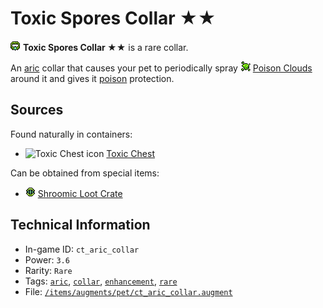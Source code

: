 # Toxic Spores Collar ★★

<img src="https://raw.githubusercontent.com/Ceterai/Enternia/main/items/augments/pet/ct_aric_collar.png" alt="Toxic Spores Collar ★★ icon" loading="lazy" height=16px width="auto" /> **Toxic Spores Collar ★★** is a rare collar.

An [aric](https://ceterai.github.io/MyEnternia/Wiki/Tags/Aric) collar that causes your pet to periodically spray <img src="https://raw.githubusercontent.com/Ceterai/Enternia/main/stats/effects/ct_poisoncloud.png" alt="Poison Clouds icon" loading="lazy" height=16px width="auto" /> [Poison Clouds](https://ceterai.github.io/MyEnternia/Wiki/PoisonClouds) around it and gives it [poison](https://ceterai.github.io/MyEnternia/Wiki/Tags/Poison) protection.

## Sources

Found naturally in containers:

- <img src="https://starbounder.org/mediawiki/images/c/c4/Toxic-Chest.png" alt="Toxic Chest icon" loading="lazy" height=12px width=12px /> [Toxic Chest](https://starbounder.org/Toxic_Chest)

Can be obtained from special items:

- <img src="https://raw.githubusercontent.com/Ceterai/Enternia/main/items/active/alta/loot/biome/ct_shroomic_loot.png" alt="Shroomic Loot Crate icon" loading="lazy" height=16px width="auto" /> [Shroomic Loot Crate](https://ceterai.github.io/MyEnternia/Wiki/ShroomicLootCrate)

## Technical Information

- In-game ID: `ct_aric_collar`
- Power: `3.6`
- Rarity: `Rare`
- Tags: [`aric`](https://ceterai.github.io/MyEnternia/Wiki/Tags/Aric), [`collar`](https://ceterai.github.io/MyEnternia/Wiki/Tags/Collar), [`enhancement`](https://ceterai.github.io/MyEnternia/Wiki/Tags/Enhancement), [`rare`](https://ceterai.github.io/MyEnternia/Wiki/Tags/Rare)
- File: [`/items/augments/pet/ct_aric_collar.augment`](https://github.com/Ceterai/Enternia/blob/main/items/augments/pet/ct_aric_collar.augment)
